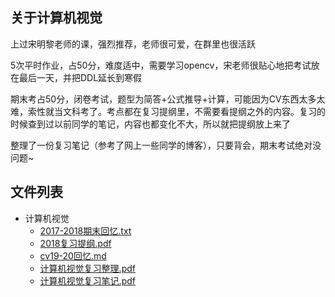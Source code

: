 ## 关于计算机视觉

上过宋明黎老师的课，强烈推荐，老师很可爱，在群里也很活跃

5次平时作业，占50分，难度适中，需要学习opencv，宋老师很贴心地把考试放在最后一天，并把DDL延长到寒假

期末考占50分，闭卷考试，题型为简答+公式推导+计算，可能因为CV东西太多太难，索性就当文科考了。考点都在复习提纲里，不需要看提纲之外的内容。复习的时候查到过以前同学的笔记，内容也都变化不大，所以就把提纲放上来了

整理了一份复习笔记（参考了网上一些同学的博客），只要背会，期末考试绝对没问题~

## 文件列表

- 计算机视觉
    - [2017-2018期末回忆.txt](https%3A//github.com/QSCTech/zju-icicles/blob/master/%E8%AE%A1%E7%AE%97%E6%9C%BA%E8%A7%86%E8%A7%89/2017-2018%E6%9C%9F%E6%9C%AB%E5%9B%9E%E5%BF%86.txt)
    - [2018复习提纲.pdf](https%3A//github.com/QSCTech/zju-icicles/raw/master/%E8%AE%A1%E7%AE%97%E6%9C%BA%E8%A7%86%E8%A7%89/2018%E5%A4%8D%E4%B9%A0%E6%8F%90%E7%BA%B2.pdf)
    - [cv19-20回忆.md](https%3A//github.com/QSCTech/zju-icicles/blob/master/%E8%AE%A1%E7%AE%97%E6%9C%BA%E8%A7%86%E8%A7%89/cv19-20%E5%9B%9E%E5%BF%86.md)
    - [计算机视觉复习整理.pdf](https%3A//github.com/QSCTech/zju-icicles/raw/master/%E8%AE%A1%E7%AE%97%E6%9C%BA%E8%A7%86%E8%A7%89/%E8%AE%A1%E7%AE%97%E6%9C%BA%E8%A7%86%E8%A7%89%E5%A4%8D%E4%B9%A0%E6%95%B4%E7%90%86.pdf)
    - [计算机视觉复习笔记.pdf](https%3A//github.com/QSCTech/zju-icicles/raw/master/%E8%AE%A1%E7%AE%97%E6%9C%BA%E8%A7%86%E8%A7%89/%E8%AE%A1%E7%AE%97%E6%9C%BA%E8%A7%86%E8%A7%89%E5%A4%8D%E4%B9%A0%E7%AC%94%E8%AE%B0.pdf)
